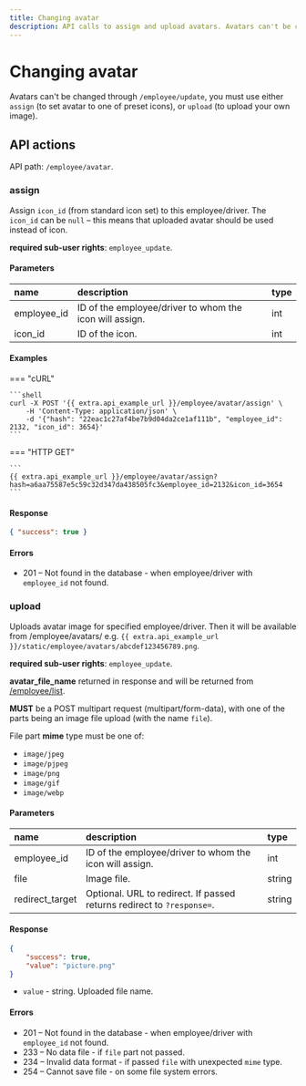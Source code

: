 ```yaml
---
title: Changing avatar
description: API calls to assign and upload avatars. Avatars can't be changed through `/employee/update`, you must use either `assign` (to set avatar to one of preset icons), or `upload` (to upload your own image).
---
```


# Changing avatar

Avatars can't be changed through `/employee/update`, you must use either `assign` (to set avatar to one of preset icons),
or `upload` (to upload your own image). 


## API actions

API path: `/employee/avatar`.

### assign

Assign `icon_id` (from standard icon set) to this employee/driver. 
The `icon_id` can be `null` – this means that uploaded avatar should be used instead of icon.

**required sub-user rights**: `employee_update`.

#### Parameters

| name        | description                                             | type |
|:------------|:--------------------------------------------------------|:-----|
| employee_id | ID of the employee/driver to whom the icon will assign. | int  |
| icon_id     | ID of the icon.                                         | int  |

#### Examples

=== "cURL"

    ```shell
    curl -X POST '{{ extra.api_example_url }}/employee/avatar/assign' \
        -H 'Content-Type: application/json' \
        -d '{"hash": "22eac1c27af4be7b9d04da2ce1af111b", "employee_id": 2132, "icon_id": 3654}'
    ```

=== "HTTP GET"

    ```
    {{ extra.api_example_url }}/employee/avatar/assign?hash=a6aa75587e5c59c32d347da438505fc3&employee_id=2132&icon_id=3654
    ```

#### Response

```json
{ "success": true }
```
    
#### Errors

* 201 – Not found in the database - when employee/driver with `employee_id` not found.


### upload

Uploads avatar image for specified employee/driver.
Then it will be available from /employee/avatars/
e.g. `{{ extra.api_example_url }}/static/employee/avatars/abcdef123456789.png`.

**required sub-user rights**: `employee_update`.

**avatar_file_name** returned in response and will be returned from [/employee/list](index.md#list).

**MUST** be a POST multipart request (multipart/form-data),
with one of the parts being an image file upload (with the name `file`).

File part **mime** type must be one of:

* `image/jpeg`
* `image/pjpeg`
* `image/png`
* `image/gif`
* `image/webp`

#### Parameters

| name            | description                                                            | type   |
|:----------------|:-----------------------------------------------------------------------|:-------|
| employee_id     | ID of the employee/driver to whom the icon will assign.                | int    |
| file            | Image file.                                                            | string |
| redirect_target | Optional. URL to redirect. If passed returns redirect to `?response=`. | string |

#### Response

```json
{
    "success": true,
    "value": "picture.png"
}
```

* `value` - string. Uploaded file name.

#### Errors

* 201 – Not found in the database - when employee/driver with `employee_id` not found.
* 233 – No data file - if `file` part not passed.
* 234 – Invalid data format - if passed `file` with unexpected `mime` type.
* 254 – Cannot save file - on some file system errors.
